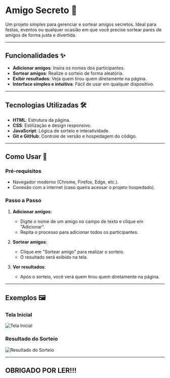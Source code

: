# Amigo Secreto 🎁

Um projeto simples para gerenciar e sortear amigos secretos. Ideal para festas, eventos ou qualquer ocasião em que você precise sortear pares de amigos de forma justa e divertida.

---

## Funcionalidades ✨

- **Adicionar amigos**: Insira os nomes dos participantes.
- **Sortear amigos**: Realize o sorteio de forma aleatória.
- **Exibir resultados**: Veja quem tirou quem diretamente na página.
- **Interface simples e intuitiva**: Fácil de usar em qualquer dispositivo.

---

## Tecnologias Utilizadas 🛠️

- **HTML**: Estrutura da página.
- **CSS**: Estilização e design responsivo.
- **JavaScript**: Lógica de sorteio e interatividade.
- **Git e GitHub**: Controle de versão e hospedagem do código.

---

## Como Usar 🚀

### Pré-requisitos

- Navegador moderno (Chrome, Firefox, Edge, etc.).
- Conexão com a internet (caso queira acessar o projeto hospedado).

### Passo a Passo

1. **Adicionar amigos**:
   - Digite o nome de um amigo no campo de texto e clique em "Adicionar".
   - Repita o processo para adicionar todos os participantes.

2. **Sortear amigos**:
   - Clique em "Sortear amigo" para realizar o sorteio.
   - O resultado será exibido na tela.

3. **Ver resultados**:
   - Após o sorteio, você verá quem tirou quem diretamente na página.

---

## Exemplos 🖼️

### Tela Inicial
![Tela Inicial](screenshots/tela-inicial.png)

### Resultado do Sorteio
![Resultado do Sorteio](screenshots/resultado-sorteio.png)

---

## OBRIGADO POR LER!!!
